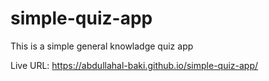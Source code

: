 # simple-quiz-app
This is a simple general knowladge quiz app

Live URL: https://abdullahal-baki.github.io/simple-quiz-app/
